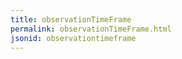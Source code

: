 ```yaml
---
title: observationTimeFrame
permalink: observationTimeFrame.html
jsonid: observationtimeframe
---
```

